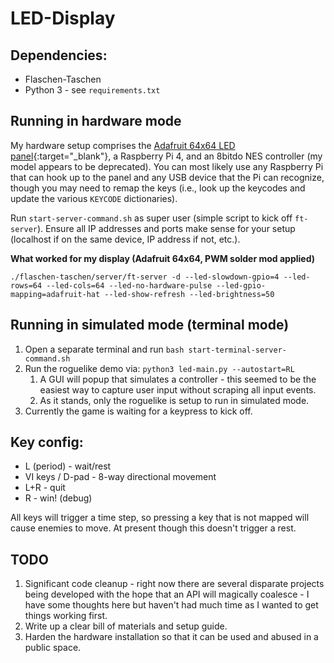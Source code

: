 # LED-Display

## Dependencies:

* Flaschen-Taschen
* Python 3 - see `requirements.txt`

## Running in hardware mode

My hardware setup comprises the [Adafruit 64x64 LED panel](https://www.adafruit.com/product/3649){:target="_blank"}, a Raspberry Pi 4, and an 8bitdo NES controller (my model appears to be deprecated).  You can most likely use any Raspberry Pi that can hook up to the panel and any USB device that the Pi can recognize, though you may need to remap the keys (i.e., look up the keycodes and update the various `KEYCODE` dictionaries).

Run `start-server-command.sh` as super user (simple script to kick off `ft-server`).  Ensure all IP addresses and ports make sense for your setup (localhost if on the same device, IP address if not, etc.).

**What worked for my display (Adafruit 64x64, PWM solder mod applied)**

`./flaschen-taschen/server/ft-server -d --led-slowdown-gpio=4 --led-rows=64 --led-cols=64 --led-no-hardware-pulse --led-gpio-mapping=adafruit-hat --led-show-refresh --led-brightness=50`

## Running in simulated mode (terminal mode)

1. Open a separate terminal and run `bash start-terminal-server-command.sh`
2. Run the roguelike demo via: `python3 led-main.py --autostart=RL`
   1. A GUI will popup that simulates a controller - this seemed to be the easiest way to capture user input without scraping all input events.
   2. As it stands, only the roguelike is setup to run in simulated mode.
3. Currently the game is waiting for a keypress to kick off.  

## Key config:

* L (period) - wait/rest
* VI keys / D-pad - 8-way directional movement
* L+R - quit
* R - win!  (debug)

All keys will trigger a time step, so pressing a key that is not mapped will cause enemies to move.  At present though this doesn't trigger a rest.

## TODO

1. Significant code cleanup - right now there are several disparate projects being developed with the hope that an API will magically coalesce - I have some thoughts here but haven't had much time as I wanted to get things working first.
2. Write up a clear bill of materials and setup guide.
3. Harden the hardware installation so that it can be used and abused in a public space.